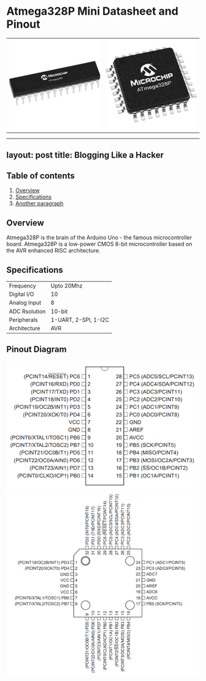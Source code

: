 

# Atmega328P Mini Datasheet and Pinout


|||
|-|-|
|![atmega328p pdip 28pin ic](/media/ic/atmega328p/atmega328p_pdip_28pin_ic.png "PIDP 28")|![atmega328p tqfp 32pin ic](/media/ic/atmega328p/atmega328p_tqfp_32pin_ic.png "TQFP 32")|

---
layout: post
title: Blogging Like a Hacker
---
<meta name="description" content="The quick brown fox jumped over the lazy dog.">
<meta name="author" content="John Smith">

## Table of contents
1. [Overview](#Overview)
2. [Specifications](#Specifications)
3. [Another paragraph](#paragraph2)

## Overview <a name="Overview"></a>
Atmega328P is the brain of the Arduino Uno - the famous microcontroller board.
Atmega328P is a low-power CMOS 8-bit microcontroller based on the AVR enhanced RISC architecture.

## Specifications <a name="Specifications"></a>
|||
|-|-|
|Frequency|Upto 20Mhz|
|Digital I/O|10|
|Analog Input|8|
|ADC Rsolution|10-bit|
|Peripherals|1-UART, 2-SPI, 1-I2C|
|Architecture|AVR|


## Pinout Diagram <a name="Pinout"></a>
![atmega328p 28pin pdip package pinout diagram](/media/ic/atmega328p/atmega328p_28pin_pdip_package_pinout.PNG "DIP Atmega328P")
![atmega328p 32pin tqfp package pinout diagram](/media/ic/atmega328p/atmega328p_32pin_tqfp_package_pinout.PNG "TQFP Atmega328P")
